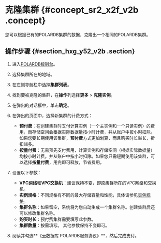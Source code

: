 # 克隆集群 {#concept_sr2_x2f_v2b .concept}

您可以根据已有的POLARDB集群的数据，克隆出一个相同的POLARDB集群。

## 操作步骤 {#section_hxg_y52_v2b .section}

1.  进入[POLARDB控制台](https://polardb.console.aliyun.com/)。
2.  选择集群所在的地域。
3.  在左侧导航栏中选择**集群列表**。
4.  找到要被克隆的集群，在**操作**列选择**更多** \> **克隆实例**。
5.  在弹出的对话框中，单击**确定**。
6.  在弹出的页面中，选择新集群的计费方式：
    -   **预付费**：在创建集群时支付计算实例（一个主实例和一个只读实例）的费用，而存储空间会根据实际数据量按小时计费，并从账户中按小时扣除。如果您要长期使用该集群，**预付费**方式更加划算，而且购买时长越长，折扣越多。
    -   **按量付费**：无需预先支付费用，计算实例和存储空间（根据实际数据量）均按小时计费，并从账户中按小时扣除。如果您只需短期使用该集群，可以选择**按量付费**，用完即可释放，节省费用。
7.  设置以下参数：

    -   **VPC网络**和**VPC交换机**：建议保持不变，即原集群所在的VPC网络和交换机。
    -   **实例规格**：不同规格有不同的最大存储容量和性能，具体请参见[实例规格](../../../../cn.zh-CN/产品简介/实例规格.md)。
    -   **集群名称**：如果留空，系统将为您自动生成一个集群名称。创建集群后还可以修改集群名称。
    -   **购买时长**：预付费集群需要填写此参数。
    -   **集群数量**：按需填写。
    其他参数保持不变即可。

8.  阅读并勾选**《云数据库 POLARDB服务协议》**，然后完成支付。

